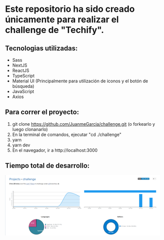 # Este repositorio ha sido creado únicamente para realizar el challenge de "Techify".

## Tecnologias utilizadas:

 - Sass
 - NextJS
 - ReactJS
 - TypeScript
 - Material UI (Principalmente para utilización de iconos y el botón de búsqueda)
 - JavaScript
 - Axios
 
 ## Para correr el proyecto:
 
 1. git clone https://github.com/JuanmeGarcia/challenge.git (o forkearlo y luego clonanarlo)
 2. En la terminal de comandos, ejecutar "cd ./challenge"
 3. yarn 
 4. yarn dev
 5. En el navegador, ir a http://localhost:3000

## Tiempo total de desarrollo:

![Tiempo total dedicado en realizar el challenge](tiempo-total.png)
